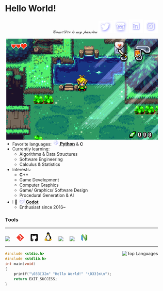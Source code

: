 # Hello World!


<div imgs align="right">

_𝒢𝒶𝓂𝑒𝒟𝑒𝓋 𝒾𝓈 𝓂𝓎 𝓅𝒶𝓈𝓈𝒾𝑜𝓃_
[<img src="assets/icons/FontAwesome/social_media/twitter.png" width="46pt" />](https://twitter.com/GersonFeDutra)
[<img src="assets/icons/FontAwesome/social_media/itch-io.png" width="46pt" />](https://gersonfedutra.itch.io/)
[<img src="assets/icons/FontAwesome/social_media/linkedin.png" width="46pt" />](https://linkedin.com/in/gersonfedutra)
[<img src="assets/icons/FontAwesome/social_media/instagram.png" width="46pt" />](https://instagram.com/gersonfedutra/)

</div>


<div topics>

<img src="assets/lvl1_link.gif" align="right" >

- Favorite languages: [<img src="assets/icons/FontAwesome/languages/python.png" width=20pt /> **Python**](https://www.python.org/) & **C**
- Currently learning:
    - Algorithms & Data Structures
    - Software Engineering
    - Calculus & Statistics
- Interests:
    - **C++**
    - Game Development
    - Computer Graphics
    - Game/ Graphics/ Software Design
    - Procedural Generation & AI
- I 💙 [<img src="assets/icons/Godot/godot.png" width=20pt> **Godot**](https://godotengine.org/)
    - Enthusiast since 2016~

</div>


<!-- --- -->

### Tools
---

<img src="https://upload.wikimedia.org/wikipedia/commons/9/9a/Visual_Studio_Code_1.35_icon.svg" width=24pt> <!-- &emsp; --> <!-- <img src="https://raw.githubusercontent.com/edent/SuperTinyIcons/master/images/svg/html5.svg" width=24pt> --> <!-- &emsp; --> <!-- <img src="https://raw.githubusercontent.com/edent/SuperTinyIcons/master/images/svg/css3.svg" width=24pt> --> <!-- &emsp; --> <!-- <img src="https://raw.githubusercontent.com/edent/SuperTinyIcons/master/images/svg/javascript.svg" width=24pt> --> &emsp; <img src="assets/icons/Git/git.svg" width=24pt> &emsp; <img src="https://raw.githubusercontent.com/edent/SuperTinyIcons/master/images/svg/github.svg" width=24pt/> &emsp; <img src="https://raw.githubusercontent.com/garrett/Tux/main/tux.svg" width=24pt/> &emsp;  <img src="https://raw.githubusercontent.com/odb/official-bash-logo/master/assets/Logos/Icons/SVG/16x16.svg" width=24pt/> &emsp; <!-- <img src="https://raw.githubusercontent.com/simple-icons/simple-icons/develop/icons/vim.svg" width=24pt/> --> <!-- &emsp; --> <img src="https://www.vim.org/images/vim_small.gif" width=24pt/> &emsp; <img src="assets/icons/NeoVim/neovim-icon.svg" width=20pt>
<!-- <img src="https://upload.wikimedia.org/wikipedia/commons/thumb/d/d3/Toolbaricon_RegEx.svg/1920px-Toolbaricon_RegEx.svg.png" width=65pt> -->

---

<!-- <img alt="GersonFeDutra Github Stats" src="https://github-readme-stats.vercel.app/api?username=GersonFeDutra&show_icons=true&hide_border=true&theme=synthwave&hide=stars,prs,issues,contribs"> <img alt="GersonFeDutra GitHub streaks" src="https://github-readme-streak-stats.herokuapp.com/?user=GersonFeDutra&theme=synthwave&hide_border=true&show_icons=true"> -->

<img src="https://github-readme-stats.vercel.app/api/top-langs/?username=GersonFeDutra&layout=compact&theme=transparent&hide_border=true&title_color=9966aa&text_color=9966aa&langs_count=6&hide=html" align="right" alt="Top Languages" >

```C
#include <stdio.h>
#include <stdlib.h>
int main(void)
{
    printf("\033[32m" "Hello World!" "\033[m\n");
    return EXIT_SUCCESS;
}
```
